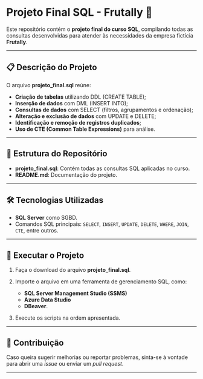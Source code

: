 # Projeto Final SQL - Frutally 🍉

Este repositório contém o **projeto final do curso SQL**, compilando todas as consultas desenvolvidas para atender às necessidades da empresa fictícia **Frutally**.

---

## 📋 Descrição do Projeto

O arquivo **projeto_final.sql** reúne:
- **Criação de tabelas** utilizando DDL (CREATE TABLE);
- **Inserção de dados** com DML (INSERT INTO);
- **Consultas de dados** com SELECT (filtros, agrupamentos e ordenação);
- **Alteração e exclusão de dados** com UPDATE e DELETE;
- **Identificação e remoção de registros duplicados**;
- **Uso de CTE (Common Table Expressions)** para análise.

---

## 🚀 Estrutura do Repositório

- **projeto_final.sql**: Contém todas as consultas SQL aplicadas no curso.
- **README.md**: Documentação do projeto.

---

## 🛠️ Tecnologias Utilizadas

- **SQL Server** como SGBD.
- Comandos SQL principais: `SELECT`, `INSERT`, `UPDATE`, `DELETE`, `WHERE`, `JOIN`, `CTE`, entre outros.

---

## 📂 Executar o Projeto

1. Faça o download do arquivo **projeto_final.sql**.
2. Importe o arquivo em uma ferramenta de gerenciamento SQL, como:
   - **SQL Server Management Studio (SSMS)**
   - **Azure Data Studio**
   - **DBeaver**.

3. Execute os scripts na ordem apresentada.

---

## 🤝 Contribuição

Caso queira sugerir melhorias ou reportar problemas, sinta-se à vontade para abrir uma *issue* ou enviar um *pull request*.

---
